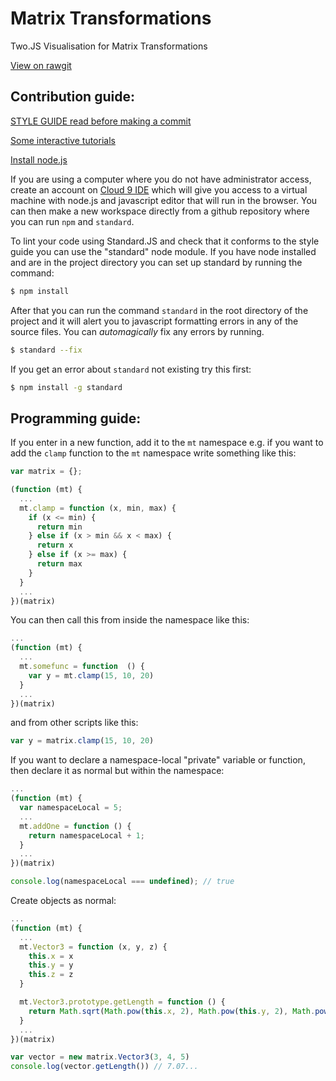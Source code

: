Matrix Transformations
======================

Two.JS Visualisation for Matrix Transformations

[View on rawgit](https://rawgit.com/UoBEdTechSTEMM/MatrixTransforms/master/index.html)

Contribution guide:
-------------------

[STYLE GUIDE read before making a commit](https://github.com/feross/standard)

[Some interactive tutorials](http://nodeschool.io/#workshoppers)

[Install node.js](https://nodejs.org/en/)

If you are using a computer where you do not have administrator access, create an account on [Cloud 9 IDE](https://c9.io/) which will give you access to a virtual machine with node.js and javascript editor that will run in the browser. You can then make a new workspace directly from a github repository where you can run `npm` and `standard`.

To lint your code using Standard.JS and check that it conforms to the style guide you can use the "standard" node module. If you have node installed and are in the project directory you can set up standard by running the command:

```bash
$ npm install
```

After that you can run the command ```standard``` in the root directory of the project and it will alert you to javascript formatting errors in any of the source files. You can *automagically* fix any errors by running.

```bash
$ standard --fix
```

If you get an error about `standard` not existing try this first:

```bash
$ npm install -g standard
```

Programming guide:
------------------

If you enter in a new function, add it to the ```mt``` namespace e.g. if you want to add the ```clamp``` function to the ```mt``` namespace write something like this:

```javascript
var matrix = {};

(function (mt) {
  ...
  mt.clamp = function (x, min, max) {
    if (x <= min) {
      return min
    } else if (x > min && x < max) {
      return x
    } else if (x >= max) {
      return max
    }
  }
  ...
})(matrix)
```

You can then call this from inside the namespace like this:

```javascript
...
(function (mt) {
  ...
  mt.somefunc = function  () {
    var y = mt.clamp(15, 10, 20)
  }
  ...
})(matrix)
```

and from other scripts like this:

```javascript
var y = matrix.clamp(15, 10, 20)
```

If you want to declare a namespace-local "private" variable or function, then declare it as normal but within the namespace:

```javascript
...
(function (mt) {
  var namespaceLocal = 5;
  ...
  mt.addOne = function () {
    return namespaceLocal + 1;
  }
  ...
})(matrix)

console.log(namespaceLocal === undefined); // true
```

Create objects as normal:

```javascript
...
(function (mt) {
  ...
  mt.Vector3 = function (x, y, z) {
    this.x = x
    this.y = y
    this.z = z
  }

  mt.Vector3.prototype.getLength = function () {
    return Math.sqrt(Math.pow(this.x, 2), Math.pow(this.y, 2), Math.pow(this.z, 2))
  }
  ...
})(matrix)

var vector = new matrix.Vector3(3, 4, 5)
console.log(vector.getLength()) // 7.07...
```
